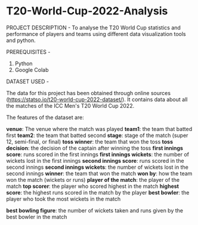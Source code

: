 # T20-World-Cup-2022-Analysis

PROJECT DESCRIPTION - 
To analyse the T20 World Cup statistics and performance of players and teams using different data visualization tools and python.

PREREQUISITES - 
1. Python
2. Google Colab

DATASET USED - 

The data for this project has been obtained through online sources (https://statso.io/t20-world-cup-2022-dataset/). It contains data about all the matches of the ICC Men's T20 World Cup 2022.

The features of the dataset are:

**venue**: The venue where the match was played
**team1**: the team that batted first
**team2**: the team that batted second
**stage**: stage of the match (super 12, semi-final, or final)
**toss winner**: the team that won the toss
**toss decision**: the decision of the captain after winning the toss
**first innings score**: runs scored in the first innings
**first innings wickets**: the number of wickets lost in the first innings
**second innings score**: runs scored in the second innings
**second innings wickets**: the number of wickets lost in the second innings
**winner**: the team that won the match
**won by**: how the team won the match (wickets or runs)
**player of the match**: the player of the match
**top scorer**: the player who scored highest in the match
**highest score**: the highest runs scored in the match by the player
**best bowler**: the player who took the most wickets in the match

**best bowling figure**: the number of wickets taken and runs given by the best bowler in the match


